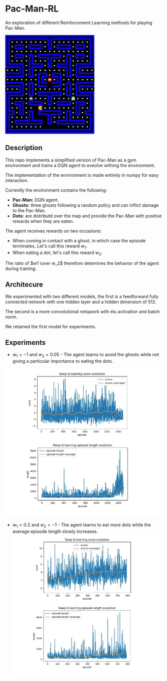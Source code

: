 # Pac-Man-RL
An exploration of different Reinforcement Learning methods for playing Pac-Man.

![](figures/screen.jpg)


## Description

This repo implements a simplified version of Pac-Man as a gym environment and trains a DQN agent to eveolve withing the environment.

The implementation of the environment is made entirely in numpy for easy interaction.

Currently the environment contains the following:

* **Pac-Man:** DQN agent.
* **Ghosts:** three ghosts following a random policy and can inflict damage to the Pac-Man.
* **Dots:** are distributd over the map and provide the Pac-Man with positive rewards when they are eaten.

The agent receives rewards on two occasions:
* When coming in contact with a ghost, in which case the episode terminates. Let's call this reward $w_1$.
* When eating a dot, let's call this reward $w_2$.

The ratio of $w1 \over w_2$ therefore detemines the behavior of the agent during training.

## Architecure

We experimented with two different models, the first is a feedforward fully connected network with one hidden layer and a hidden dimension of 512.

The second is a more convolutional netqwork with elu activation and batch norm.

We retained the first model for experiments.

## Experiments

* $w_1 = -1$ and $w_2 = 0.05$ - The agent learns to avoid the ghosts while not giving a particular importance to eating the dots.

![](figures/dqn31.jpg)

* $w_1 = 0.2$ and $w_2 = -1$ - The agent learns to eat more dots while the average episode length slowly increases.
![](figures/dqn32.jpg)
